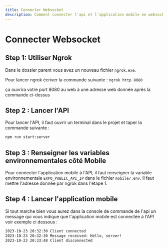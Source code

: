 ```yaml
---
title: Connecter Websocket
description: Comment connecter l'api et l'application mobile en websocket ?
---
```


# Connecter Websocket

## Step 1: Utiliser Ngrok

Dans le dossier parent vous avez un nouveau fichier `ngrok.exe`.

Pour lancer ngrok écriver la commande suivante : `ngrok http 8080`

ça ouvrira votre port 8080 au web à une adresse web donnée après la commande
ci-dessus

## Step 2 : Lancer l'API

Pour lancer l'API, il faut ouvrir un terminal dans le projet et taper la
commande suivante :

```bash
npm run start:server
```

## Step 3 : Renseigner les variables environnementales côté Mobile

Pour connecter l'application mobile à l'API, il faut renseigner la variable
environnementale `EXPO_PUBLIC_API_IP` dans le fichier `mobile/.env`. Il faut
mettre l'adresse donnée par ngrok dans l'étape 1.

## Step 4 : Lancer l'application mobile

Si tout marche bien vous aurez dans la console de commande de l'api un message
qui vous indique que l'application mobile est connectée à l'API voir exemple ci
dessous :

```bash
2023-10-23 20:32:30 Client connected
2023-10-23 20:32:30 Message received: Hello, server!
2023-10-23 20:33:48 Client disconnected
```
